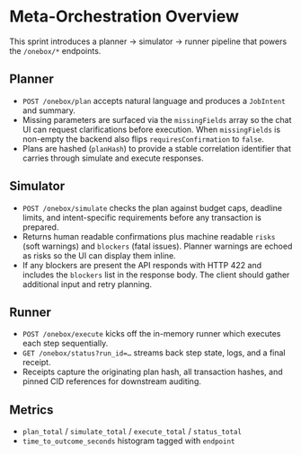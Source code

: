 # Meta-Orchestration Overview

This sprint introduces a planner → simulator → runner pipeline that powers the `/onebox/*` endpoints.

## Planner

* `POST /onebox/plan` accepts natural language and produces a `JobIntent` and summary.
* Missing parameters are surfaced via the `missingFields` array so the chat UI can request clarifications before execution. When `missingFields` is non-empty the backend also flips `requiresConfirmation` to `false`.
* Plans are hashed (`planHash`) to provide a stable correlation identifier that carries through simulate and execute responses.

## Simulator

* `POST /onebox/simulate` checks the plan against budget caps, deadline limits, and intent-specific requirements before any transaction is prepared.
* Returns human readable confirmations plus machine readable `risks` (soft warnings) and `blockers` (fatal issues). Planner warnings are echoed as risks so the UI can display them inline.
* If any blockers are present the API responds with HTTP 422 and includes the `blockers` list in the response body. The client should gather additional input and retry planning.

## Runner

* `POST /onebox/execute` kicks off the in-memory runner which executes each step sequentially.
* `GET /onebox/status?run_id=…` streams back step state, logs, and a final receipt.
* Receipts capture the originating plan hash, all transaction hashes, and pinned CID references for downstream auditing.

## Metrics

* `plan_total` / `simulate_total` / `execute_total` / `status_total`
* `time_to_outcome_seconds` histogram tagged with `endpoint`

